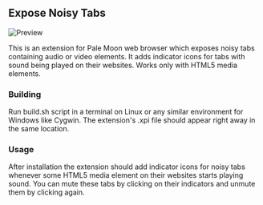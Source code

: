 ## Expose Noisy Tabs
![Preview](http://i.imgur.com/PCnQVvr.png)

This is an extension for Pale Moon web browser which exposes noisy tabs containing audio or video elements. It adds indicator icons for tabs with sound being played on their websites. Works only with HTML5 media elements.

### Building
Run build.sh script in a terminal on Linux or any similar environment for Windows like Cygwin. The extension's .xpi file should appear right away in the same location.

### Usage
After installation the extension should add indicator icons for noisy tabs whenever some HTML5 media element on their websites starts playing sound. You can mute these tabs by clicking on their indicators and unmute them by clicking again.